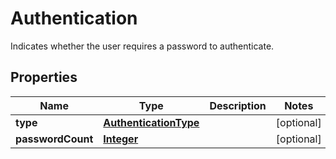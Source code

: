 

# Authentication

Indicates whether the user requires a password to authenticate.

## Properties

| Name | Type | Description | Notes |
|------------ | ------------- | ------------- | -------------|
|**type** | [**AuthenticationType**](AuthenticationType.md) |  |  [optional] |
|**passwordCount** | [**Integer**](Integer.md) |  |  [optional] |



